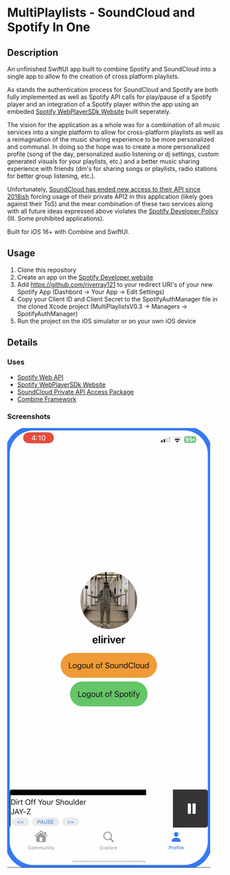 # MultiPlaylists - SoundCloud and Spotify In One

## Description

An unfinished SwiftUI app built to combine Spotify and SoundCloud into a single app to allow fo the creation of cross platform playlists.

As stands the authentication process for SoundCloud and Spotify are both fully implemented as well as Spotify API calls for play/pause of a Spotify player and an integration of a Spotify player within the app using an embeded [Spotify WebPlayerSDk Website](https://github.com/riverray121/SpotifyReactExpresssPlayer) built seperately.

The vision for the application as a whole was for a combination of all music services into a single platform to allow for cross-platform playlists as well as a reimagniation of the music sharing experience to be more personalized and communal. In doing so the hope was to create a more personalized profile (song of the day, personalized audio listening or dj settings, custom generated visuals for your playlists, etc.) and a better music sharing experience with friends (dm's for sharing songs or playlists, radio stations for better group listening, etc.).

Unfortunately, [SoundCloud has ended new access to their API since 2018ish](https://docs.google.com/forms/d/e/1FAIpQLSfNxc82RJuzC0DnISat7n4H-G7IsPQIdaMpe202iiHZEoso9w/closedform) forcing usage of their private API2 in this application (likely goes against their ToS) and the mear combination of these two services along with all future ideas expressed above violates the [Spotify Developer Policy](https://developer.spotify.com/policy/) (III. Some prohibited applications).

Built for iOS 16+ with Combine and SwiftUI.

## Usage

1. Clone this repository
2. Create an app on the [Spotify Developer website](https://developer.spotify.com/dashboard/login)
3. Add <https://github.com/riverray121> to your redirect URI's of your new Spotify App (Dashbord -> Your App -> Edit Settings)
4. Copy your Client ID and Client Secret to the SpotifyAuthManager file in the cloned Xcode project (MultiPlaylistsV0.3 -> Managers -> SpotifyAuthManager)
5. Run the project on the iOS simulator or on your own iOS device

## Details

### Uses

* [Spotify Web API](https://developer.spotify.com/documentation/web-api/)
* [Spotify WebPlayerSDk Website](https://github.com/riverray121/SpotifyReactExpresssPlayer)
* [SoundCloud Private API Access Package](https://github.com/lbrndnr/soundcloud)
* [Combine Framework](https://developer.apple.com/documentation/combine)

### Screenshots

![alt text](https://github.com/riverray121/MultiPlaylists/blob/main/imgs/loggedin.PNG?raw=true)
